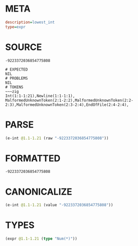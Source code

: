 # META
~~~ini
description=lowest_int
type=expr
~~~
# SOURCE
~~~roc
-9223372036854775808
~~~
~~~
# EXPECTED
NIL
# PROBLEMS
NIL
# TOKENS
~~~zig
Int(1:1-1:21),Newline(1:1-1:1),
MalformedUnknownToken(2:1-2:2),MalformedUnknownToken(2:2-2:3),MalformedUnknownToken(2:3-2:4),EndOfFile(2:4-2:4),
~~~
# PARSE
~~~clojure
(e-int @1.1-1.21 (raw "-9223372036854775808"))
~~~
# FORMATTED
~~~roc
-9223372036854775808
~~~
# CANONICALIZE
~~~clojure
(e-int @1.1-1.21 (value "-9223372036854775808"))
~~~
# TYPES
~~~clojure
(expr @1.1-1.21 (type "Num(*)"))
~~~
